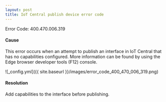```yaml
---
layout: post
title: IoT Central publish device error code
---
```


Error Code: 400.470.006.319

#### Cause
This error occurs when an attempt to publish an interface in IoT Central that has no capabilities configured. More information can be found by using the Edge browser developer tools (F12) console.

![_config.yml]({{ site.baseurl }}/images/error_code_400_470_006_319.png)

#### Resolution
Add capabilities to the interface before publishing.

